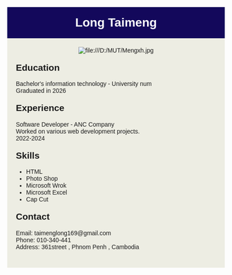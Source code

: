<!DOCTYPE html>
<html>
<head>
  <title>CV</title>
  <style>
    body {
      font-family: Arial, sans-serif;
    }
    .cv-container {
      max-width: 800px;
      margin: 0 auto;
    }
    .cv-header {
      background-color: #13085b;
      color: #ffffff;
      text-align: center;
      padding: 20px;
    }
    .cv-header h1 {
      margin: 0;
    }
    .cv-content {
      padding: 20px;
      background-color: #edede3;
    }
    .cv-image {
      text-align: center;
      margin-bottom: 20px;
    }
    .cv-image img {
      max-width: 200px;
    }
    .cv-section {
      margin-bottom: 20px;
    }
    .cv-section h2 {
      margin-top: 0;
    }
    .cv-section p {
      margin: 0;
    }
  </style>
</head>
<body>
  <div class="cv-container">
    <div class="cv-header">
      <h1>Long Taimeng</h1>
    </div>
    <div class="cv-content">
      <div class="cv-image">
        <img src="file:///D:/MUT/Mengxh.jpg" alt="file:///D:/MUT/Mengxh.jpg">
      </div>
      <div class="cv-section">
        <h2>Education</h2>
        <p>Bachelor's information technology - University num</p>
        <p>Graduated in 2026</p>
      </div>
      <div class="cv-section">
        <h2>Experience</h2>
        <p>Software Developer - ANC Company </p>
        <p>Worked on various web development projects.</p>
        <p>2022-2024</p>
      </div>
      <div class="cv-section">
        <h2>Skills</h2>
        <ul>
          <li>HTML</li>
          <li>Photo Shop</li>
          <li>Microsoft Wrok</li>
          <li>Microsoft Excel</li>
          <li>Cap Cut</li>
        </ul>
      </div>
      <div class="cv-section">
        <h2>Contact</h2>
        <p>Email: taimenglong169@gmail.com</p>
        <p>Phone: 010-340-441</p>
        <p>Address: 361street , Phnom Penh , Cambodia</p>
      </div>
    </div>
  </div>
</body>
</html>
